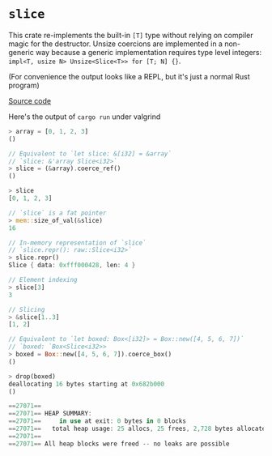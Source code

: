 # `slice`

This crate re-implements the built-in `[T]` type without relying on compiler magic for the
destructor. Unsize coercions are implemented in a non-generic way because a generic implementation
requires type level integers: `impl<T, usize N> Unsize<Slice<T>> for [T; N] {}`.

(For convenience the output looks like a REPL, but it's just a normal Rust program)

[Source code](/unsized_types/sparse/src/main.rs)

Here's the output of `cargo run` under valgrind

``` rust
> array = [0, 1, 2, 3]
()

// Equivalent to `let slice: &[i32] = &array`
// `slice: &'array Slice<i32>`
> slice = (&array).coerce_ref()
()

> slice
[0, 1, 2, 3]

// `slice` is a fat pointer
> mem::size_of_val(&slice)
16

// In-memory representation of `slice`
// `slice.repr(): raw::Slice<i32>`
> slice.repr()
Slice { data: 0xfff000428, len: 4 }

// Element indexing
> slice[3]
3

// Slicing
> &slice[1..3]
[1, 2]

// Equivalent to `let boxed: Box<[i32]> = Box::new([4, 5, 6, 7])`
// `boxed: `Box<Slice<i32>>
> boxed = Box::new([4, 5, 6, 7]).coerce_box()
()

> drop(boxed)
deallocating 16 bytes starting at 0x682b000
()

==27071==
==27071== HEAP SUMMARY:
==27071==     in use at exit: 0 bytes in 0 blocks
==27071==   total heap usage: 25 allocs, 25 frees, 2,728 bytes allocated
==27071==
==27071== All heap blocks were freed -- no leaks are possible
```

